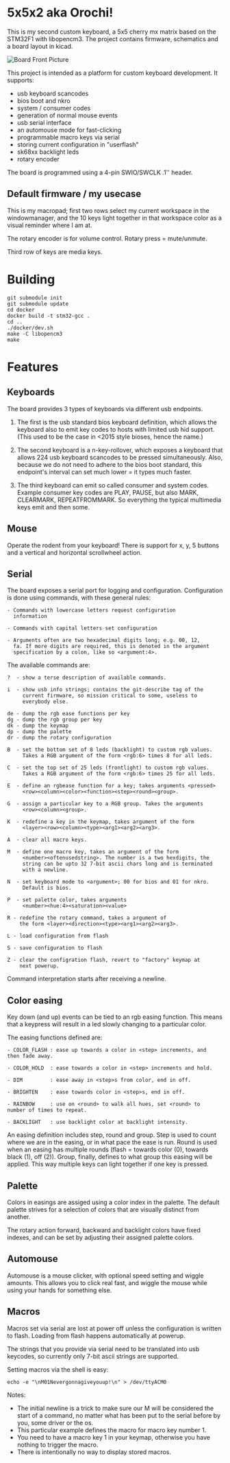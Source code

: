 5x5x2 aka Orochi!
=================

This is my second custom keyboard, a 5x5 cherry mx matrix based on the STM32F1
with libopencm3. The project contains firmware, schematics and a board layout
in kicad.

![Board Front Picture](schematic/pictures/front.jpg)

This project is intended as a platform for custom keyboard development. It
supports:
- usb keyboard scancodes
- bios boot and nkro
- system / consumer codes
- generation of normal mouse events
- usb serial interface
- an automouse mode for fast-clicking
- programmable macro keys via serial
- storing current configuration in "userflash"
- sk68xx backlight leds
- rotary encoder

The board is programmed using a 4-pin SWIO/SWCLK .1'' header.

Default firmware / my usecase
-----------------------------

This is my macropad; first two rows select my current workspace in the
windowmanager, and the 10 keys light together in that workspace color
as a visual reminder where I am at.

The rotary encoder is for volume control. Rotary press = mute/unmute.

Third row of keys are media keys.

Building
========

    git submodule init
    git submodule update
    cd docker
    docker build -t stm32-gcc .
    cd ..
    ./docker/dev.sh
    make -C libopencm3
    make

Features
========

Keyboards
---------

The board provides 3 types of keyboards via different usb
endpoints.

1. The first is the usb standard bios keyboard definition, which
   allows the keyboard also to emit key codes to hosts with limited
   usb hid support. (This used to be the case in <2015 style bioses,
   hence the name.)

2. The second keyboard is a n-key-rollover, which exposes a keyboard
   that allows 224 usb keyboard scancodes to be pressed
   simultaneously. Also, because we do not need to adhere to the bios
   boot standard, this endpoint's interval can set much lower = it
   types much faster.

3. The third keyboard can emit so called consumer and system
   codes. Example consumer key codes are PLAY, PAUSE, but also MARK,
   CLEARMARK, REPEATFROMMARK. So everything the typical multimedia
   keys emit and then some.

Mouse
-----

Operate the rodent from your keyboard! There is support for x, y, 5
buttons and a vertical and horizontal scrollwheel action.

Serial
------

The board exposes a serial port for logging and
configuration. Configuration is done using commands, with these
general rules:

    - Commands with lowercase letters request configuration
      information

    - Commands with capital letters set configuration

    - Arguments often are two hexadecimal digits long; e.g. 00, 12,
      fa. If more digits are required, this is denoted in the argument
      specification by a colon, like so <argument:4>.

The available commands are:

    ?  - show a terse description of available commands.

    i  - show usb info strings; contains the git-describe tag of the
         current firmware, so mission critical to some, useless to
         everybody else.

    de - dump the rgb ease functions per key
    dg - dump the rgb group per key
    dk - dump the keymap
    dp - dump the palette
    dr - dump the rotary configuration

    B  - set the bottom set of 8 leds (backlight) to custom rgb values.
         Takes a RGB argument of the form <rgb:6> times 8 for all leds.

    C  - set the top set of 25 leds (frontlight) to custom rgb values.
         Takes a RGB argument of the form <rgb:6> times 25 for all leds.

    E  - define an rgbease function for a key; takes arguments <pressed>
         <row><column><color><function><step><round><group>.

    G  - assign a particular key to a RGB group. Takes the arguments
         <row><column><group>.

    K  - redefine a key in the keymap, takes argument of the form
         <layer><row><column><type><arg1><arg2><arg3>.

    A  - clear all macro keys.

    M  - define one macro key, takes an argument of the form
         <number><oftenusedstring>. The number is a two hexdigits, the
         string can be upto 32 7-bit ascii chars long and is terminated
         with a newline.

    N  - set keyboard mode to <argument>; 00 for bios and 01 for nkro.
         Default is bios.

    P  - set palette color, takes arguments
         <number><hue:4><saturation><value>

    R - redefine the rotary command, takes a argument of
        the form <layer><direction><type><arg1><arg2><arg3>.

    L - load configuration from flash

    S - save configuration to flash

    Z - clear the configration flash, revert to "factory" keymap at
        next powerup.

Command interpretation starts after receiving a newline.

Color easing
------------
Key down (and up) events can be tied to an rgb easing function. This
means that a keypress will result in a led slowly changing to a
particular color.

The easing functions defined are:

    - COLOR_FLASH : ease up towards a color in <step> increments, and
    then fade away.

    - COLOR_HOLD  : ease towards a color in <step> increments and hold.

    - DIM         : ease away in <step>s from color, end in off.

    - BRIGHTEN    : ease towards color in <step>s, end in off.

    - RAINBOW     : use on <round> to walk all hues, set <round> to
    number of times to repeat.

    - BACKLIGHT   : use backlight color at backlight intensity.

An easing definition includes step, round and group. Step is used to
count where we are in the easing, or in what pace the ease is
run. Round is used when an easing has multiple rounds (flash = towards
color (0), towards black (1), off (2)). Group, finally, defines to
what group this easing will be applied. This way multiple keys can
light together if one key is pressed.

Palette
-------

Colors in easings are assiged using a color index in the
palette. The default palette strives for a selection of colors that
are visually distinct from another.

The rotary action forward, backward and backlight colors have fixed
indexes, and can be set by adjusting their assigned palette colors.

Automouse
---------

Automouse is a mouse clicker, with optional speed setting and wiggle
amounts. This allows you to click real fast, and wiggle the mouse
while using your hands for something else.

Macros
------

Macros set via serial are lost at power off unless the configuration
is written to flash. Loading from flash happens automatically at
powerup.

The strings that you provide via serial need to be translated into usb
keycodes, so currently only 7-bit ascii strings are supported.

Setting macros via the shell is easy:

    echo -e "\nM01Nevergonnagiveyouup!\n" > /dev/ttyACM0

Notes:

- The initial newline is a trick to make sure our M will be considered
  the start of a command, no matter what has been put to the serial
  before by you, some driver or the os.
- This particular example defines the macro for macro key number 1.
- You need to have a macro key 1 in your keymap, otherwise you have
  nothing to trigger the macro.
- There is intentionally no way to display stored macros.
